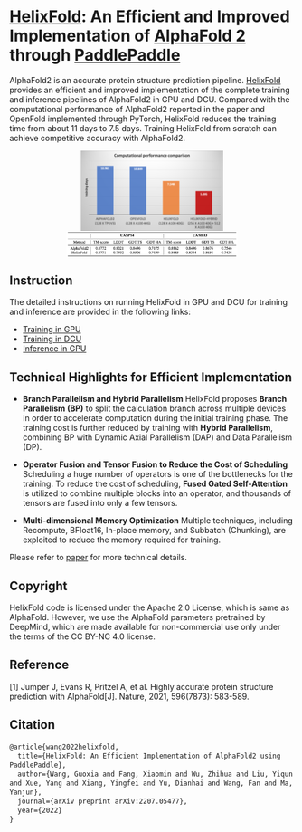 # [HelixFold](https://arxiv.org/abs/2207.05477): An Efficient and Improved Implementation of [AlphaFold 2](https://doi.org/10.1038/s41586-021-03819-2) through [PaddlePaddle](https://github.com/paddlepaddle/paddle)

AlphaFold2 is an accurate protein structure prediction pipeline. [HelixFold](https://arxiv.org/abs/2207.05477) provides an efficient and improved implementation of the complete training and inference pipelines of AlphaFold2 in GPU and DCU. Compared with the computational performance of AlphaFold2 reported in the paper and OpenFold implemented through PyTorch, HelixFold reduces the training time from about 11 days to 7.5 days. Training HelixFold from scratch can achieve competitive accuracy with AlphaFold2.

<p align="center">
<img src="../../../.github/HelixFold_computational_performance.png" align="middle" height="50%" width="50%" />
<img src="../../../.github/HelixFold_accuracy.png" align="middle" height="60%" width="60%" />
</p>

## Instruction
The detailed instructions on running HelixFold in GPU and DCU for training and inference are provided in the following links:
* [Training in GPU](README_train.md)
* [Training in DCU](README_DCU.md)
* [Inference in GPU](README_inference.md)

##  Technical Highlights for Efficient Implementation

* **Branch Parallelism and Hybrid Parallelism** HelixFold proposes **Branch Parallelism (BP)** to split the calculation branch across multiple devices in order to accelerate computation during the initial training phase. The training cost is further reduced by training with **Hybrid Parallelism**, combining BP with Dynamic Axial Parallelism (DAP) and Data Parallelism (DP).

* **Operator Fusion and Tensor Fusion to Reduce the Cost of Scheduling** Scheduling a huge number of operators is one of the bottlenecks for the training. To reduce the cost of scheduling, **Fused Gated Self-Attention** is utilized to combine multiple blocks into an operator, and thousands of tensors are fused into only a few tensors.

* **Multi-dimensional Memory Optimization** Multiple techniques, including Recompute, BFloat16, In-place memory, and Subbatch (Chunking), are exploited to reduce the memory required for training.

Please refer to [paper](https://arxiv.org/abs/2207.05477) for more technical details.

## Copyright

HelixFold code is licensed under the Apache 2.0 License, which is same as AlphaFold. However, we use the AlphaFold parameters pretrained by DeepMind, which are made available for non-commercial use only under the terms of the CC BY-NC 4.0 license.

## Reference

[1] Jumper J, Evans R, Pritzel A, et al. Highly accurate protein structure prediction with AlphaFold[J]. Nature, 2021, 596(7873): 583-589.

## Citation
```
@article{wang2022helixfold,
  title={HelixFold: An Efficient Implementation of AlphaFold2 using PaddlePaddle},
  author={Wang, Guoxia and Fang, Xiaomin and Wu, Zhihua and Liu, Yiqun and Xue, Yang and Xiang, Yingfei and Yu, Dianhai and Wang, Fan and Ma, Yanjun},
  journal={arXiv preprint arXiv:2207.05477},
  year={2022}
}
```
